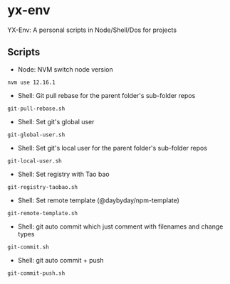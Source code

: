 # yx-env
YX-Env: A personal scripts in Node/Shell/Dos for projects

## Scripts
- Node: NVM switch node version
```shell script
nvm use 12.16.1
```
- Shell: Git pull rebase for the parent folder's sub-folder repos
```shell script
git-pull-rebase.sh
```
- Shell: Set git's global user
```shell script
git-global-user.sh
```
- Shell: Set git's local user for the parent folder's sub-folder repos
```shell script
git-local-user.sh
```
- Shell: Set registry with Tao bao
```shell script
git-registry-taobao.sh
```
- Shell: Set remote template (@daybyday/npm-template)
```shell script
git-remote-template.sh
```
- Shell: git auto commit which just comment with filenames and change types
```shell script
git-commit.sh
```
- Shell: git auto commit + push
```shell script
git-commit-push.sh
```

